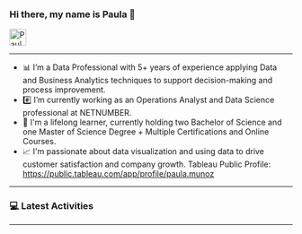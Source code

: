 ### Hi there, my name is Paula  👋  <p align="left">

  <a href="https://www.linkedin.com/in/paulamunoz1/">
    <img src="https://www.vectorlogo.zone/logos/linkedin/linkedin-icon.svg" alt="Paula Munoz LinkedIn Profile" height="30" width="30">
  </a>

</p>

---




- :bar_chart: I’m a Data Professional with 5+ years of experience applying Data and Business Analytics techniques to support decision-making and process improvement.
- :hash: I’m currently working as an Operations Analyst and Data Science professional at NETNUMBER.
- :pencil: I'm a lifelong learner, currently holding two Bachelor of Science and one Master of Science Degree + Multiple Certifications and Online Courses.
- :chart_with_upwards_trend: I'm passionate about data visualization and using data to drive customer satisfaction and company growth. Tableau Public Profile: https://public.tableau.com/app/profile/paula.munoz

 ---

### :computer: Latest Activities

 ---


<!--
**paulisdataviz/paulisdataviz** is a ✨ _special_ ✨ repository because its `README.md` (this file) appears on your GitHub profile.

Here are some ideas to get you started:

- 🔭 I’m currently working on ...
- 🌱 I’m currently learning ...
- 👯 I’m looking to collaborate on ...
- 🤔 I’m looking for help with ...
- 💬 Ask me about ...
- 📫 How to reach me: ...
- 😄 Pronouns: ...
- ⚡ Fun fact: ...
-->
